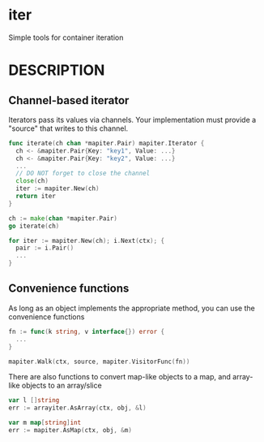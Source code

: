 # iter

Simple tools for container iteration

# DESCRIPTION

## Channel-based iterator

Iterators pass its values via channels. Your implementation must provide a "source"
that writes to this channel.

```go
func iterate(ch chan *mapiter.Pair) mapiter.Iterator {
  ch <- &mapiter.Pair{Key: "key1", Value: ...}
  ch <- &mapiter.Pair{Key: "key2", Value: ...}
  ...
  // DO NOT forget to close the channel
  close(ch)
  iter := mapiter.New(ch)
  return iter
}

ch := make(chan *mapiter.Pair)
go iterate(ch)

for iter := mapiter.New(ch); i.Next(ctx); {
  pair := i.Pair()
  ...
}
```

## Convenience functions

As long as an object implements the appropriate method, you can use the 
convenience functions

```go
fn := func(k string, v interface{}) error {
  ...
}

mapiter.Walk(ctx, source, mapiter.VisitorFunc(fn))
```

There are also functions to convert map-like objects to a map, and array-like objects
to an array/slice

```go
var l []string
err := arrayiter.AsArray(ctx, obj, &l)

var m map[string]int
err := mapiter.AsMap(ctx, obj, &m)
```
